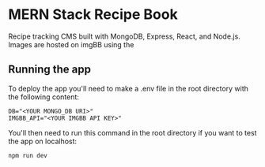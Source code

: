 # MERN Stack Recipe Book
Recipe tracking CMS built with MongoDB, Express, React, and Node.js. Images are hosted on imgBB using the

## Running the app
To deploy the app you'll need to make a .env file in the root directory with the following content:

    DB="<YOUR MONGO_DB URI>"
    IMGBB_API="<YOUR IMGBB API KEY>"


You'll then need to run this command in the root directory if you want to test the app on localhost:

    npm run dev
